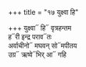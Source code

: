 +++
title = "१७ युक्ष्वा हि"

+++
युक्ष्वा᳓ हि᳓ वृत्रहन्तम  
ह᳓री इन्द्र पराव᳓तः  
अर्वाचीनो᳓ मघवन् सो᳓मपीतय  
उग्र᳓ ऋष्वे᳓भिर् आ᳓ गहि